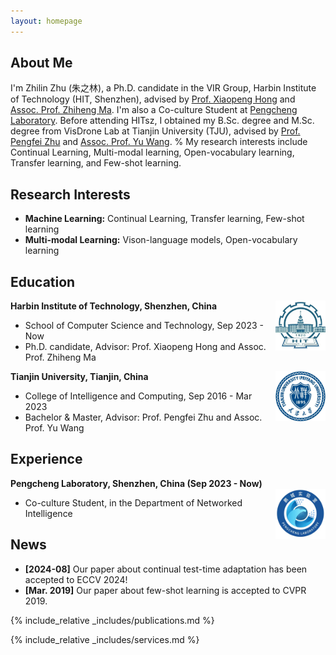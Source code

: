 ```yaml
---
layout: homepage
---
```


## About Me

I'm Zhilin Zhu (朱之林), a Ph.D. candidate in the VIR Group, Harbin Institute of Technology (HIT, Shenzhen), advised by [Prof. Xiaopeng Hong](https://homepage.hit.edu.cn/hongxiaopeng) and [Assoc. Prof. Zhiheng Ma](https://scholar.google.com/citations?user=y6ijVukAAAAJ&hl=en). I'm also a Co-culture Student at [Pengcheng Laboratory](https://www.pcl.ac.cn/). Before attending HITsz, I obtained my B.Sc. degree and M.Sc. degree from VisDrone Lab at Tianjin University (TJU), advised by [Prof. Pengfei Zhu](http://aiskyeye.com/) and [Assoc. Prof. Yu Wang](https://wangyutju.github.io/). 
% My research interests include Continual Learning, Multi-modal learning, Open-vocabulary learning, Transfer learning, and Few-shot learning.

## Research Interests

- **Machine Learning:** Continual Learning, Transfer learning, Few-shot learning
- **Multi-modal Learning:** Vison-language models, Open-vocabulary learning

## Education

<div align="left">
        <strong> Harbin Institute of Technology, Shenzhen, China</strong>
          <a target="_blank" rel="external">
            <img border="0" src="assets/img/hit_logo.jpg" align="right" width="80" height="80">
          </a> 
        <ul>
        <li>School of Computer Science and Technology, Sep 2023 - Now </li>
        <li>
          Ph.D. candidate, Advisor: Prof. Xiaopeng Hong and Assoc. Prof. Zhiheng Ma</li>
      </ul>      
      </div>

<div align="left">
        <strong> Tianjin University, Tianjin, China</strong>
          <a target="_blank" rel="external">
            <img border="0" src="assets/img/tju_logo.jpg" align="right" width="80" height="80">
          </a> 
        <ul>
        <li>College of Intelligence and Computing, Sep 2016 - Mar 2023 </li>
        <li>
          Bachelor & Master, Advisor: Prof. Pengfei Zhu and Assoc. Prof. Yu Wang</li>
      </ul>      
      </div>

## Experience
<div align="left">
        <strong> Pengcheng Laboratory, Shenzhen, China  (Sep 2023 - Now) </strong>
          <a target="_blank" rel="external">
            <img border="0" src="assets/img/pcl_logo.jpg" align="right" width="80" height="80">
          </a> 
        <ul>
        <li>
          Co-culture Student, in the Department of Networked Intelligence </li>
      </ul>      
      </div>   
      
## News

- **[2024-08]** Our paper about continual test-time adaptation has been accepted to ECCV 2024!
- **[Mar. 2019]** Our paper about few-shot learning is accepted to CVPR 2019.

{% include_relative _includes/publications.md %}

{% include_relative _includes/services.md %}
